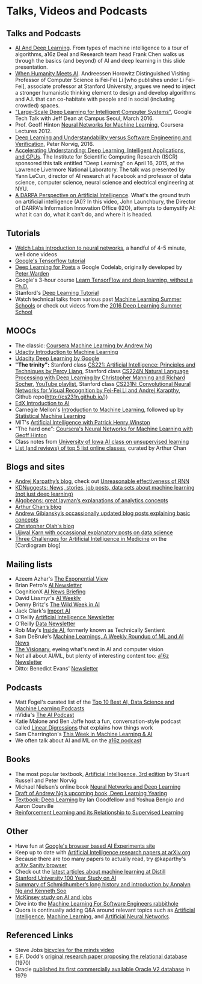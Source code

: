 # Talks, Videos and Podcasts

## Talks and Podcasts
* [AI And Deep Learning](http://a16z.com/2016/06/10/ai-deep-learning-machines/). From types of machine intelligence to a tour of algorithms, a16z Deal and Research team head Frank Chen walks us through the basics (and beyond) of AI and deep learning in this slide presentation.
* [When Humanity Meets AI](http://a16z.com/2016/06/29/feifei-li-a16z-professor-in-residence/). Andreessen Horowitz Distinguished Visiting Professor of Computer Science is Fei-Fei Li [who publishes under Li Fei-Fei], associate professor at Stanford University, argues we need to inject a stronger humanistic thinking element to design and develop algorithms and A.I. that can co-habitate with people and in social (including crowded) spaces.
* ["Large-Scale Deep Learning for Intelligent Computer Systems"](https://www.youtube.com/watch?v=QSaZGT4-6EY), Google Tech Talk with Jeff Dean at Campus Seoul, March 2016.
* Prof. Geoff Hinton [Neural Networks for Machine Learning](https://www.youtube.com/watch?v=cbeTc-Urqak&list=PLoRl3Ht4JOcdU872GhiYWf6jwrk_SNhz9), Coursera Lectures 2012.
* [Deep Learning and Understandability versus Software Engineering and Verification](https://www.youtube.com/watch?v=X769cyzBNVw), Peter Norvig, 2016.
* [Accelerating Understanding: Deep Learning, Intelligent Applications, and GPUs](https://www.youtube.com/watch?v=Qk4SqF9FT-M). The Institute for Scientific Computing Research (ISCR) sponsored this talk entitled "Deep Learning" on April 16, 2015, at the Lawrence Livermore National Laboratory. The talk was presented by Yann LeCun, director of AI research at Facebook and professor of data science, computer science, neural science and electrical engineering at NYU.
* [A DARPA Perspective on Artificial Intelligence](https://www.youtube.com/embed/-O01G3tSYpU). What's the ground truth on artificial intelligence (AI)? In this video, John Launchbury, the Director of DARPA's Information Innovation Office (I2O), attempts to demystify AI: what it can do, what it can't do, and where it is headed. 

## Tutorials
* [Welch Labs introduction to neural networks](https://www.youtube.com/watch?v=bxe2T-V8XRs), a handful of 4-5 minute, well done videos
* [Google's Tensorflow tutorial](https://www.tensorflow.org/tutorials/)
* [Deep Learning for Poets](https://codelabs.developers.google.com/codelabs/tensorflow-for-poets/) a Google Codelab, originally developed by [Peter Warden](https://petewarden.com/2016/02/28/tensorflow-for-poets/)
* Google's 3-hour course [Learn TensorFlow and deep learning, without a Ph.D.](https://cloud.google.com/blog/big-data/2017/01/learn-tensorflow-and-deep-learning-without-a-phd)
* Stanford's [Deep Learning Tutorial](http://ufldl.stanford.edu/tutorial/)
* Watch technical talks from various past [Machine Learning Summer Schools](http://videolectures.net/site/search/?q=MLSS) or check out videos from the [2016 Deep Learning Summer School](http://videolectures.net/deeplearning2016_montreal/)


## MOOCs
* The classic: [Coursera Machine Learning by Andrew Ng](https://www.coursera.org/learn/machine-learning)
* [Udactiy Introduction to Machine Learning](https://www.udacity.com/course/intro-to-machine-learning--ud120)
* [Udacity Deep Learning by Google](https://www.udacity.com/course/deep-learning--ud730)
* **"The trinity":** Stanford class [CS221: Artificial Intelligence: Principles and Techniques by Percy Liang](http://web.stanford.edu/class/cs221/), Stanford class [CS224N Natural Language Processing with Deep Learning by Christopher Manning and Richard Socher](http://web.stanford.edu/class/cs224n/), [YouTube playlist](https://www.youtube.com/playlist?list=PL3FW7Lu3i5Jsnh1rnUwq_TcylNr7EkRe6), Stanford class [CS231N: Convolutional Neural Networks for Visual Recognition by Fei-Fei Li and Andrej Karapthy](http://cs231n.stanford.edu/), Github repo(http://cs231n.github.io/))
* [EdX Introduction to AI](https://www.edx.org/course/artificial-intelligence-ai-columbiax-csmm-101x-0)
* Carnegie Mellon's [Introduction to Machine Learning](http://www.cs.cmu.edu/~mgormley/courses/10701-f16/), followed up by [Statistical Machine Learning](http://www.stat.cmu.edu/~larry/=sml/)
* MIT's [Artificial Intelligence with Patrick Henry Winston](https://ocw.mit.edu/courses/electrical-engineering-and-computer-science/6-034-artificial-intelligence-fall-2010/)
* "The hard one": [Coursera's Neural Networks for Machine Learning with Geoff Hinton](https://www.coursera.org/learn/neural-networks)
* Class notes from [University of Iowa AI class on unsupervised learning](http://homepage.cs.uiowa.edu/~hzhang/c145/notes/18-unsupervised-6p.pdf)
* [List (and reviews) of top 5 list online classes](http://thegrandjanitor.com/2016/08/15/learning-deep-learning-my-top-five-resource/), curated by Arthur Chan


## Blogs and sites
* [Andrej Karpathy’s blog](http://karpathy.github.io/), check out [Unreasonable effectiveness of RNN](http://karpathy.github.io/2015/05/21/rnn-effectiveness/)
* [KDNuggests: News, stories, job posts, data sets about machine learning (not just deep learning)](http://www.kdnuggets.com/)
* [Algobeans: great layman’s explanations of analytics concepts](https://algobeans.com/)
* [Arthur Chan’s blog](http://thegrandjanitor.com/)
* [Andrew Gibiansky’s occassionally updated blog posts explaining basic concepts](http://andrew.gibiansky.com/)
* [Christopher Olah's blog](http://colah.github.io/)
* [Ujjwal Karn with occassional explanatory posts on data science](https://ujjwalkarn.me/)
* [Three Challenges for Artificial Intelligence in Medicine](https://blog.cardiogr.am/three-challenges-for-artificial-intelligence-in-medicine-dfb9993ae750) on the [Cardiogram blog]

## Mailing lists
* Azeem Azhar's [The Exponential View](https://www.getrevue.co/profile/azeem)
* Brian Petro's [AI Newsletter](http://angularjobs.us11.list-manage1.com/subscribe?u=57f6c28a9354055d3398d48e8&id=0aebe4c13c)
* CognitionX [AI News Briefing](http://cognitionx.com/#subscribe)
* David Lissmyr's [AI Weekly](http://aiweekly.co/)
* Denny Britz's [The Wild Week in AI](https://www.getrevue.co/profile/wildml)
* Jack Clark's [Import AI](http://us13.campaign-archive1.com/home/?u=67bd06787e84d73db24fb0aa5&id=6c9d98ff2c)
* O'Reilly [Artificial Intelligence Newsletter](http://www.oreilly.com/ai/newsletter.html?)
* O'Reilly [Data Newsletter](http://www.oreilly.com/data/newsletter.html)
* Rob May's [Inside AI](https://inside.com/technically-sentient), formerly known as Technically Sentient
* Sam DeBrule's [Machine Learnings, A Weekly Roundup of ML and AI News](http://subscribe.machinelearnings.co/)
* [The Visionary](http://www.thevisionary.com/), eyeing what's next in AI and computer vision
* Not all about AI/ML, but plenty of interesting content too: [a16z Newsletter](https://a16z.com/)
* Ditto: Benedict Evans' [Newsletter](http://ben-evans.com/newsletter/)


## Podcasts
* Matt Fogel's curated list of the [Top 10 Best AI, Data Science and Machine Learning Podcasts](https://medium.com/startup-grind/the-10-best-ai-data-science-and-machine-learning-podcasts-d7495cfb127c)
* nVidia's [The AI Podcast](https://blogs.nvidia.com/ai-podcast/)
* Katie Malone and Ben Jaffe host a fun, conversation-style podcast called [Linear Digressions](http://lineardigressions.com/) that explains how things work
* Sam Charrington's [This Week in Machine Learning & AI](https://twimlai.com/)
* We often talk about AI and ML on the [a16z podcast](https://a16z.com/category/artificial-intelligence/) 


## Books

* The most popular textbook, [Artificial Intelligence, 3rd edition](http://aima.cs.berkeley.edu/) by Stuart Russell and Peter Norvig
* Michael Nielsen’s online book [Neural Networks and Deep Learning](http://neuralnetworksanddeeplearning.com/index.html)
* [Draft of Andrew Ng’s upcoming book, Deep Learning Yearing](http://www.mlyearning.org/)
* [Textbook: Deep Learning](http://www.deeplearningbook.org/) by Ian Goodfellow and Yoshua Bengio and Aaron Courville
* [Reinforcement Learning and its Relationship to Supervised Learning](http://www-anw.cs.umass.edu/pubs/2004/barto_d_04.pdf)


## Other
* Have fun at [Google's browser based AI Experiments site](https://aiexperiments.withgoogle.com/) 
* Keep up to date with [Artificial Intelligence research papers at arXiv.org](https://arxiv.org/list/cs.AI/recent)
* Because there are too many papers to actually read, try @kaparthy's [arXiv Sanity browser](http://arxiv-sanity.com/)
* Check out the [latest articles about machine learning at Distill](http://distill.pub/)
* [Stanford University 100 Year Study on AI](https://ai100.stanford.edu/)
* [Summary of Schmidhumber’s long history and introduction by Annalyn Ng and Kenneth Soo](http://www.kdnuggets.com/2016/04/deep-learning-neural-networks-overview.html)
* [McKinsey study on AI and jobs](http://www.mckinsey.com/business-functions/digital-mckinsey/our-insights/where-machines-could-replace-humans-and-where-they-cant-yet)
* Dive into the [Machine Learning For Software Engineers rabbithole](https://github.com/ZuzooVn/machine-learning-for-software-engineers)
* Quora is continually adding Q&A around relevant topics such as [Artificial Intelligence](https://www.quora.com/topic/Artificial-Intelligence), [Machine Learning](https://www.quora.com/topic/Machine-Learning), and [Artificial Neural Networks](https://www.quora.com/topic/Artificial-Neural-Networks-ANNs). 

## Referenced Links
* Steve Jobs [bicycles for the minds video](https://youtu.be/ob_GX50Za6c?t=24)
* E.F. Dodd's [original research paper proposing the relational database](https://www.seas.upenn.edu/~zives/03f/cis550/codd.pdf) (1970)
* Oracle [published its first commercially available Oracle V2 database](https://docs.oracle.com/database/121/CNCPT/intro.htm#CNCPT88784) in 1979

